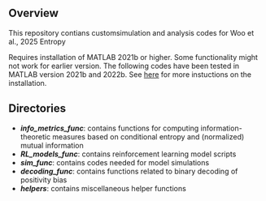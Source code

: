 ## Overview
This repository contians customsimulation and analysis codes for Woo et al., 2025 Entropy

Requires installation of MATLAB 2021b or higher. Some functionality might not work for earlier version. The following codes have been tested in MATLAB version 2021b and 2022b. See [here](https://www.mathworks.com/help/install/install-products.html) for more instuctions on the installation.

## Directories
* _**info_metrics_func**_: contains functions for computing information-theoretic measures based on conditional entropy and (normalized) mutual information
* **_RL_models_func_**: contains reinforcement learning model scripts
* **_sim_func_**: contains codes needed for model simulations
* **_decoding_func_**: contains functions related to binary decoding of positivity bias
* **_helpers_**: contains miscellaneous helper functions

     
